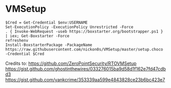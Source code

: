 # VMSetup

```
$Cred = Get-Credential $env:USERNAME
Set-ExecutionPolicy -ExecutionPolicy Unrestricted -Force
. { Invoke-WebRequest -useb https://boxstarter.org/bootstrapper.ps1 } | iex; Get-Boxstarter -Force
refreshenv
Install-BoxstarterPackage -PackageName https://raw.githubusercontent.com/nickon0s/VMSetup/master/setup.choco -Credential $Cred

```

Credits to:
https://github.com/ZeroPointSecurity/RTOVMSetup
https://gist.github.com/ghostinthewires/033276015ba9d58d1f162e7fd47cdbd3
https://gist.github.com/yankcrime/353339aa599e4843828ce23b6bc423e7
